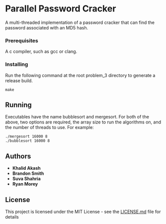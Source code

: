 # Parallel Password Cracker

A multi-threaded implementation of a password cracker that can find the password associated with an MD5 hash.

### Prerequisites

A c compiler, such as gcc or clang.

### Installing

Run the following command at the root problem_3 directory to generate a release build.
```
make
```

## Running

Executables have the name bubblesort and mergesort.
For both of the above, two options are required, the array size to run the algorithms on, and the number of threads to use.
For example:
```
./mergesort 16000 8
./bubblesort 16000 8
```

## Authors

* **Khalid Akash**
* **Brandon Smith**
* **Suva Shahria**
* **Ryan Morey**

## License

This project is licensed under the MIT License - see the [LICENSE.md](../LICENSE.md) file for details

